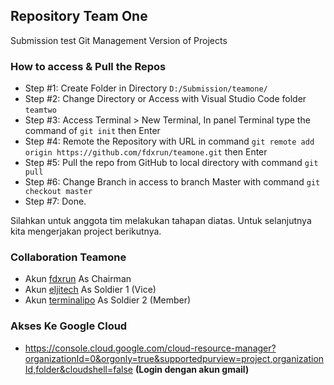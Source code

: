 ## Repository Team One
Submission test Git Management Version of Projects

### How to access & Pull the Repos
* Step #1: Create Folder in Directory `D:/Submission/teamone/`
* Step #2: Change Directory or Access with Visual Studio Code folder `teamtwo`
* Step #3: Access Terminal > New Terminal, In panel Terminal type the command of `git init` then Enter
* Step #4: Remote the Repository with URL in command `git remote add origin https://github.com/fdxrun/teamone.git` then Enter
* Step #5: Pull the repo from GitHub to local directory with command `git pull`
* Step #6: Change Branch in access to branch Master with command `git checkout master`
* Step #7: Done.

Silahkan untuk anggota tim melakukan tahapan diatas. Untuk selanjutnya kita mengerjakan project berikutnya.

### Collaboration Teamone
* Akun <a href="https://github.com/fdxrun/">fdxrun</a> As Chairman
* Akun <a href="https://github.com/eljitech/">eljitech</a> As Soldier 1 (Vice)
* Akun <a href="https://github.com/terminalipo/">terminalipo</a> As Soldier 2 (Member)

### Akses Ke Google Cloud
* https://console.cloud.google.com/cloud-resource-manager?organizationId=0&orgonly=true&supportedpurview=project,organizationId,folder&cloudshell=false <b>(Login dengan akun gmail)</b>